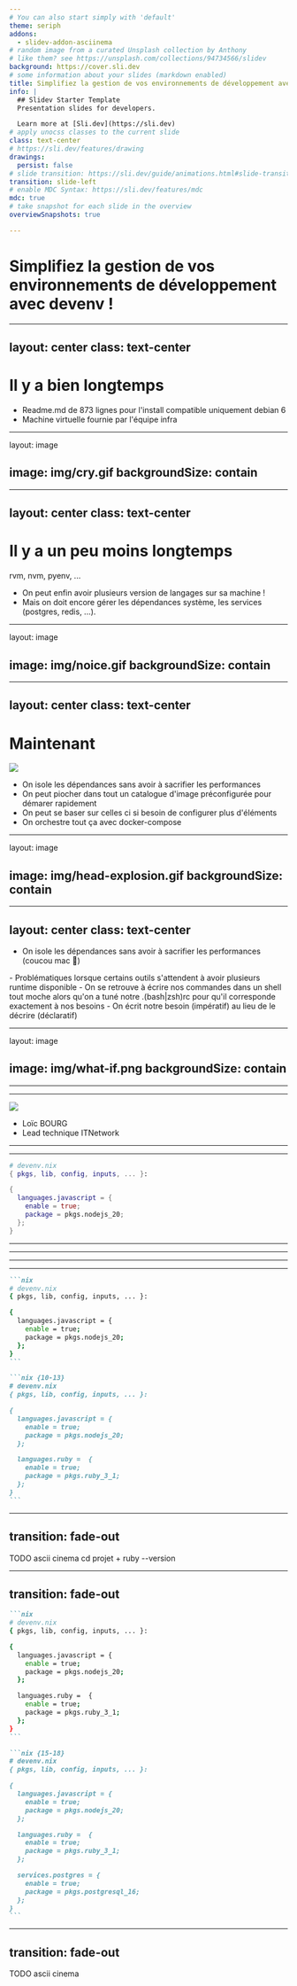 ```yaml
---
# You can also start simply with 'default'
theme: seriph
addons:
  - slidev-addon-asciinema
# random image from a curated Unsplash collection by Anthony
# like them? see https://unsplash.com/collections/94734566/slidev
background: https://cover.sli.dev
# some information about your slides (markdown enabled)
title: Simplifiez la gestion de vos environnements de développement avec devenv !
info: |
  ## Slidev Starter Template
  Presentation slides for developers.

  Learn more at [Sli.dev](https://sli.dev)
# apply unocss classes to the current slide
class: text-center
# https://sli.dev/features/drawing
drawings:
  persist: false
# slide transition: https://sli.dev/guide/animations.html#slide-transitions
transition: slide-left
# enable MDC Syntax: https://sli.dev/features/mdc
mdc: true
# take snapshot for each slide in the overview
overviewSnapshots: true

---
```


# Simplifiez la gestion de vos environnements de développement avec devenv !


---
layout: center
class: text-center
---

# Il y a bien longtemps

<v-clicks>

- Readme.md de 873 lignes pour l'install compatible uniquement debian 6
- Machine virtuelle fournie par l'équipe infra

</v-clicks>

---
layout: image

image: img/cry.gif
backgroundSize: contain
---



---
layout: center
class: text-center
---

# Il y a un peu moins longtemps

rvm, nvm, pyenv, ...

<v-clicks>

- On peut enfin avoir plusieurs version de langages sur sa machine !
- Mais on doit encore gérer les dépendances système, les services (postgres, redis, ...).

</v-clicks>


---
layout: image

image: img/noice.gif
backgroundSize: contain
---

---
layout: center
class: text-center
---

# Maintenant


<div class="flex justify-center">
  <img class="w-64 h-auto" src="./img/docker-logo-blue.png" />
</div>

<v-clicks>

- On isole les dépendances sans avoir à sacrifier les performances 
- On peut piocher dans tout un catalogue d'image préconfigurée pour démarer rapidement
- On peut se baser sur celles ci si besoin de configurer plus d'éléments
- On orchestre tout ça avec docker-compose
</v-clicks>



---
layout: image

image: img/head-explosion.gif
backgroundSize: contain
---


---
layout: center
class: text-center
---


- On isole les dépendances <span v-mark.crossed-off.red >sans avoir à sacrifier les performances</span> <v-click>(coucou mac 👋)</v-click> 
<v-clicks> 
- Problématiques lorsque certains outils s'attendent à avoir plusieurs runtime disponible
- On se retrouve à écrire nos commandes dans un shell tout moche alors qu'on a tuné notre .(bash|zsh)rc pour qu'il corresponde exactement à nos besoins
- On écrit notre besoin (impératif) au lieu de le décrire (déclaratif)

</v-clicks> 


---
layout: image

image: img/what-if.png
backgroundSize: contain
---

---
---

<img src="./img/logo-itn.svg" >


- Loïc BOURG
- Lead technique ITNetwork

---
---

```nix
# devenv.nix
{ pkgs, lib, config, inputs, ... }:

{
  languages.javascript = {
    enable = true;
    package = pkgs.nodejs_20;
  };
}
```

---
---

<Asciinema src="casts/test.cast" :playerProps="{speed: 2, rows: 18}" />

---
---

````md magic-move {lines: true}
```nix
# devenv.nix
{ pkgs, lib, config, inputs, ... }:

{
  languages.javascript = {
    enable = true;
    package = pkgs.nodejs_20;
  };
}
```

```nix {10-13}
# devenv.nix
{ pkgs, lib, config, inputs, ... }:

{
  languages.javascript = {
    enable = true;
    package = pkgs.nodejs_20;
  };

  languages.ruby =  {
    enable = true;
    package = pkgs.ruby_3_1;
  };
}
```
````

---
transition: fade-out
---

TODO ascii cinema cd projet + ruby --version


---
transition: fade-out
---

````md magic-move {lines: true}
```nix
# devenv.nix
{ pkgs, lib, config, inputs, ... }:

{
  languages.javascript = {
    enable = true;
    package = pkgs.nodejs_20;
  };

  languages.ruby =  {
    enable = true;
    package = pkgs.ruby_3_1;
  };
}
```

```nix {15-18}
# devenv.nix
{ pkgs, lib, config, inputs, ... }:

{
  languages.javascript = {
    enable = true;
    package = pkgs.nodejs_20;
  };

  languages.ruby =  {
    enable = true;
    package = pkgs.ruby_3_1;
  };

  services.postgres = {
    enable = true;
    package = pkgs.postgresql_16;
  };
}
```
````

---
transition: fade-out
---

TODO ascii cinema